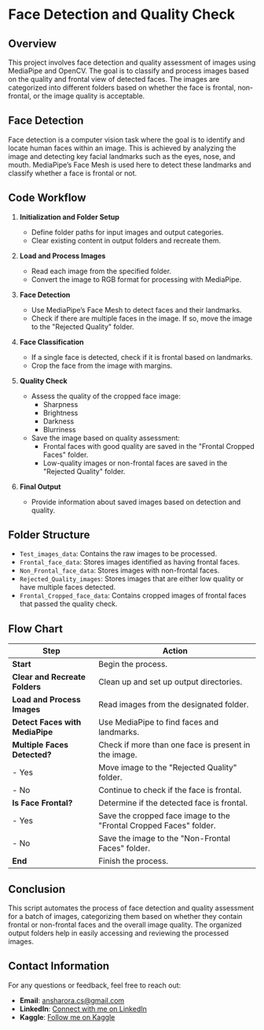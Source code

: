 # Face Detection and Quality Check

## Overview

This project involves face detection and quality assessment of images using MediaPipe and OpenCV. The goal is to classify and process images based on the quality and frontal view of detected faces. The images are categorized into different folders based on whether the face is frontal, non-frontal, or the image quality is acceptable.

## Face Detection

Face detection is a computer vision task where the goal is to identify and locate human faces within an image. This is achieved by analyzing the image and detecting key facial landmarks such as the eyes, nose, and mouth. MediaPipe’s Face Mesh is used here to detect these landmarks and classify whether a face is frontal or not.

## Code Workflow

1. **Initialization and Folder Setup**
   - Define folder paths for input images and output categories.
   - Clear existing content in output folders and recreate them.

2. **Load and Process Images**
   - Read each image from the specified folder.
   - Convert the image to RGB format for processing with MediaPipe.

3. **Face Detection**
   - Use MediaPipe’s Face Mesh to detect faces and their landmarks.
   - Check if there are multiple faces in the image. If so, move the image to the "Rejected Quality" folder.

4. **Face Classification**
   - If a single face is detected, check if it is frontal based on landmarks.
   - Crop the face from the image with margins.

5. **Quality Check**
   - Assess the quality of the cropped face image:
     - Sharpness
     - Brightness
     - Darkness
     - Blurriness
   - Save the image based on quality assessment:
     - Frontal faces with good quality are saved in the "Frontal Cropped Faces" folder.
     - Low-quality images or non-frontal faces are saved in the "Rejected Quality" folder.

6. **Final Output**
   - Provide information about saved images based on detection and quality.

## Folder Structure

- `Test_images_data`: Contains the raw images to be processed.
- `Frontal_face_data`: Stores images identified as having frontal faces.
- `Non_Frontal_face_data`: Stores images with non-frontal faces.
- `Rejected_Quality_images`: Stores images that are either low quality or have multiple faces detected.
- `Frontal_Cropped_face_data`: Contains cropped images of frontal faces that passed the quality check.

## Flow Chart

| Step                               | Action                                                                 |
|------------------------------------|------------------------------------------------------------------------|
| **Start**                          | Begin the process.                                                     |
| **Clear and Recreate Folders**     | Clean up and set up output directories.                                 |
| **Load and Process Images**        | Read images from the designated folder.                                 |
| **Detect Faces with MediaPipe**    | Use MediaPipe to find faces and landmarks.                              |
| **Multiple Faces Detected?**       | Check if more than one face is present in the image.                    |
| - Yes                              | Move image to the "Rejected Quality" folder.                            |
| - No                               | Continue to check if the face is frontal.                               |
| **Is Face Frontal?**               | Determine if the detected face is frontal.                              |
| - Yes                              | Save the cropped face image to the "Frontal Cropped Faces" folder.     |
| - No                               | Save the image to the "Non-Frontal Faces" folder.                       |
| **End**                            | Finish the process.                                                     |



## Conclusion

This script automates the process of face detection and quality assessment for a batch of images, categorizing them based on whether they contain frontal or non-frontal faces and the overall image quality. The organized output folders help in easily accessing and reviewing the processed images.


## Contact Information
For any questions or feedback, feel free to reach out:

- **Email**: [ansharora.cs@gmail.com](mailto:ansharora.cs@gmail.com)
- **LinkedIn**: [Connect with me on LinkedIn](https://www.linkedin.com/in/ansh-arora-data-scientist/)
- **Kaggle**: [Follow me on Kaggle](https://www.kaggle.com/ansh1529)

